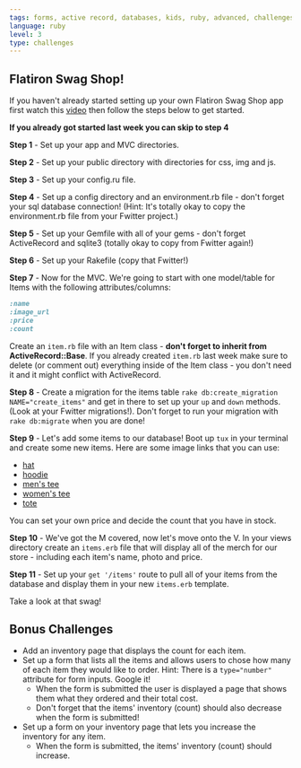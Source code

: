 ```yaml
---
tags: forms, active record, databases, kids, ruby, advanced, challenges
language: ruby
level: 3
type: challenges
---
```


## Flatiron Swag Shop!

If you haven't already started setting up your own Flatiron Swag Shop app first watch this [video](https://docs.google.com/a/flatironschool.com/file/d/0B_qWLnYbXOdPS2tMbHVpOG1GUVE/edit) then follow the steps below to get started.

**If you already got started last week you can skip to step 4**

**Step 1** - Set up your app and MVC directories.

**Step 2** - Set up your public directory with directories for css, img and js.

**Step 3** - Set up your config.ru file.

**Step 4** - Set up a config directory and an environment.rb file - don't forget your sql database connection! (Hint: It's totally okay to copy the environment.rb file from your Fwitter project.)

**Step 5** - Set up your Gemfile with all of your gems - don't forget ActiveRecord and sqlite3 (totally okay to copy from Fwitter again!)

**Step 6** - Set up your Rakefile (copy that Fwitter!)

**Step 7** - Now for the MVC. We're going to start with one model/table for Items with the following attributes/columns:

```ruby
:name
:image_url 
:price
:count
```

Create an `item.rb` file with an Item class - **don't forget to inherit from ActiveRecord::Base**. If you already created `item.rb` last week make sure to delete (or comment out) everything inside of the Item class - you don't need it and it might conflict with ActiveRecord.

**Step 8** - Create a migration for the items table `rake db:create_migration NAME="create_items"` and get in there to set up your `up` and `down` methods. (Look at your Fwitter migrations!). Don't forget to run your migration with `rake db:migrate` when you are done! 

**Step 9** - Let's add some items to our database! Boot up `tux` in your terminal and create some new items. Here are some image links that you can use:

+ [hat](https://s3.amazonaws.com/after-school-assets/flatiron-swag-store-lab/flatiron_hat.jpg)
+ [hoodie](https://s3.amazonaws.com/after-school-assets/flatiron-swag-store-lab/flatiron_hoodie.jpg)
+ [men's tee](https://s3.amazonaws.com/after-school-assets/flatiron-swag-store-lab/flatiron_tee_m.jpg)
+ [women's tee](https://s3.amazonaws.com/after-school-assets/flatiron-swag-store-lab/flatiron_tee_w.jpg)
+ [tote](https://s3.amazonaws.com/after-school-assets/flatiron-swag-store-lab/flatiron_tote.jpg)

You can set your own price and decide the count that you have in stock.

**Step 10** - We've got the M covered, now let's move onto the V. In your views directory create an `items.erb` file that will display all of the merch for our store - including each item's name, photo and price.

**Step 11** - Set up your `get '/items'` route to pull all of your items from the database and display them in your new `items.erb` template.

Take a look at that swag!

## Bonus Challenges
+ Add an inventory page that displays the count for each item.
+ Set up a form that lists all the items and allows users to chose how many of each item they would like to order. Hint: There is a `type="number"` attribute for form inputs. Google it! 
  * When the form is submitted the user is displayed a page that shows them what they ordered and their total cost.
  * Don't forget that the items' inventory (count) should also decrease when the form is submitted!
+ Set up a form on your inventory page that lets you increase the inventory for any item.
  * When the form is submitted, the items' inventory (count) should increase.

